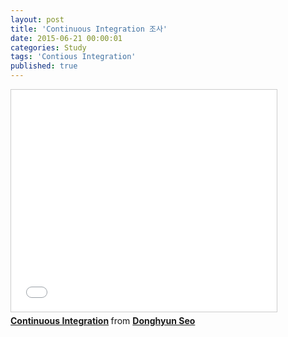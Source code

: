 ```yaml
---
layout: post
title: 'Continuous Integration 조사'
date: 2015-06-21 00:00:01
categories: Study
tags: 'Contious Integration'
published: true
---
```


<iframe src="//www.slideshare.net/slideshow/embed_code/key/3MPnjmyCh0VddP" width="425" height="355" frameborder="0" marginwidth="0" marginheight="0" scrolling="no" style="border:1px solid #CCC; border-width:1px; margin-bottom:5px; max-width: 100%;" allowfullscreen> </iframe> <div style="margin-bottom:5px"> <strong> <a href="//www.slideshare.net/DonghyunSeo3/ci-49635777" title="Continuous Integration" target="_blank">Continuous Integration</a> </strong> from <strong><a href="//www.slideshare.net/DonghyunSeo3" target="_blank">Donghyun Seo</a></strong> </div>

